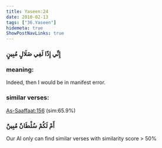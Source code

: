 ```yaml
---
title: Yaseen:24
date: 2010-02-13
tags: ["36.Yaseen"]
hidemeta: true 
ShowPostNavLinks: true 
---
```

### إِنِّي إِذًا لَفِي ضَلَالٍ مُبِينٍ
### meaning: 
Indeed, then I would be in manifest error.
### similar verses: 

[As-Saaffaat:156](/37/156) (sim:65.9%)

### أَمْ لَكُمْ سُلْطَانٌ مُبِينٌ

Our AI only can find similar verses with similarity score > 50% 



